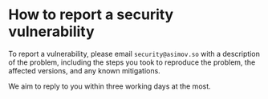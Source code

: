 <!-- See: https://docs.github.com/en/code-security/getting-started/adding-a-security-policy-to-your-repository -->

# How to report a security vulnerability

To report a vulnerability, please email `security@asimov.so` with a
description of the problem, including the steps you took to reproduce the
problem, the affected versions, and any known mitigations.

We aim to reply to you within three working days at the most.
